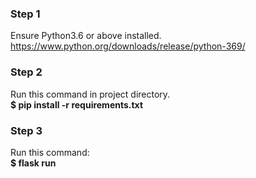 ### Step 1
Ensure Python3.6 or above installed.
https://www.python.org/downloads/release/python-369/

### Step 2
Run this command in project directory.\
<b>$ pip install -r requirements.txt</b>

### Step 3
Run this command:\
<b>$ flask run</b>

